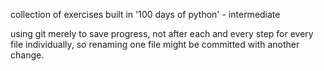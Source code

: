 collection of exercises built in '100 days of python' - intermediate

using git merely to save progress, not after each and every step for every file individually, so renaming one file might be committed with another change.
